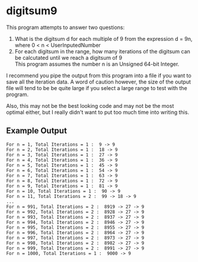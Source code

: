 # digitsum9
This program attempts to answer two questions:
  1) What is the digitsum d for each multiple of 9 from the expression d = 9n, where 0 < n < UserInputedNumber
  2) For each digitsum in the range, how many iterations of the digitsum can be calcutated until we reach a digitsum of 9   
This program assumes the number n is an Unsigned 64-bit Integer.

I recommend you pipe the output from this program into a file if you want to save all the iteration data. A word of caution however, the size of the output file will tend to be be quite large if you select a large range to test with the program.

Also, this may not be the best looking code and may not be the most optimal either, but I really didn't want to put too much time into writing this.

## Example Output
```
For n = 1, Total Iterations = 1 :  9 -> 9
For n = 2, Total Iterations = 1 :  18 -> 9
For n = 3, Total Iterations = 1 :  27 -> 9
For n = 4, Total Iterations = 1 :  36 -> 9
For n = 5, Total Iterations = 1 :  45 -> 9
For n = 6, Total Iterations = 1 :  54 -> 9
For n = 7, Total Iterations = 1 :  63 -> 9
For n = 8, Total Iterations = 1 :  72 -> 9
For n = 9, Total Iterations = 1 :  81 -> 9
For n = 10, Total Iterations = 1 :  90 -> 9
For n = 11, Total Iterations = 2 :  99 -> 18 -> 9
...
For n = 991, Total Iterations = 2 :  8919 -> 27 -> 9
For n = 992, Total Iterations = 2 :  8928 -> 27 -> 9
For n = 993, Total Iterations = 2 :  8937 -> 27 -> 9
For n = 994, Total Iterations = 2 :  8946 -> 27 -> 9
For n = 995, Total Iterations = 2 :  8955 -> 27 -> 9
For n = 996, Total Iterations = 2 :  8964 -> 27 -> 9
For n = 997, Total Iterations = 2 :  8973 -> 27 -> 9
For n = 998, Total Iterations = 2 :  8982 -> 27 -> 9
For n = 999, Total Iterations = 2 :  8991 -> 27 -> 9
For n = 1000, Total Iterations = 1 :  9000 -> 9
```
